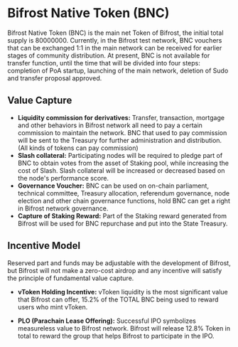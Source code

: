 # Bifrost Native Token (BNC)

Bifrost Native Token (BNC) is the main net Token of Bifrost, the initial total supply is 80000000. Currently, in the Bifrost test network, BNC vouchers that can be exchanged 1:1 in the main network can be received for earlier stages of community distribution. At present, BNC is not available for transfer function, until the time that will be divided into four steps: completion of PoA startup, launching of the main network, deletion of Sudo and transfer proposal approved.

## Value Capture

* **Liquidity commission for derivatives:** Transfer, transaction, mortgage and other behaviors in Bifrost network all need to pay a certain commission to maintain the network. BNC that used to pay commission will be sent to the Treasury for further administration and distribution. (All kinds of tokens can pay commission)
* **Slash collateral:** Participating nodes will be required to pledge part of BNC to obtain votes from the asset of Staking pool, while increasing the cost of Slash. Slash collateral will be increased or decreased based on the node's performance score.
* **Governance Voucher:** BNC can be used on on-chain parliament, technical committee, Treasury allocation, referendum governance, node election and other chain governance functions, hold BNC can get a right in Bifrost network governance.
* **Capture of Staking Reward:** Part of the Staking reward generated from Bifrost will be used for BNC repurchase and put into the State Treasury.

## Incentive Model

Reserved part and funds may be adjustable with the development of Bifrost, but Bifrost will not make a zero-cost airdrop and any incentive will satisfy the principle of fundamental value capture.
* **vToken Holding Incentive:** vToken liquidity is the most significant value that Bifrost can offer, 15.2% of the TOTAL BNC being used to reward users who mint vToken.

* **PLO (Parachain Lease Offering):** Successful IPO symbolizes measureless value to Bifrost network. Bifrost will release 12.8% Token in total to reward the group that helps Bifrost to participate in the IPO.
